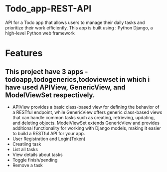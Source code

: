 # Todo_app-REST-API
API for a Todo app that allows users to manage their daily tasks and prioritize their work efficiently. This app is built using : Python Django, a high-level Python web framework
# Features
## This project have 3 apps - todoapp,todogenerics,todoviewset in which i have used APIView, GenericView, and ModelViewSet respectively.
- APIView provides a basic class-based view for defining the behavior of a RESTful endpoint, while GenericView offers generic class-based views that can handle common tasks such as creating, retrieving, updating, and deleting objects. ModelViewSet extends GenericView and provides additional functionality for working with Django models, making it easier to build a RESTful API for your app.
- User Registration and Login(Token)
- Creatiing task
- List all tasks
- View details about tasks
- Toggle finish/pending
- Remove a task


